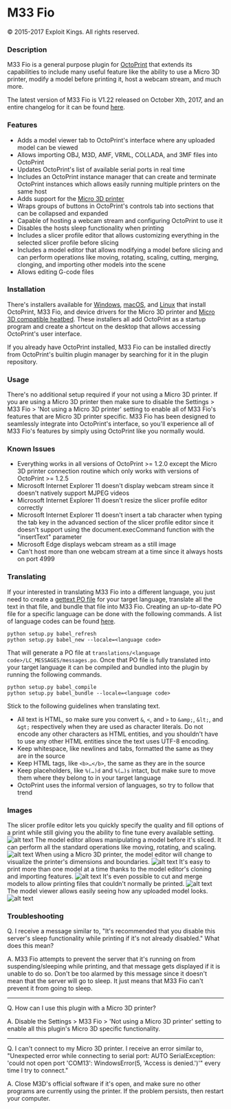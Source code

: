 # M33 Fio
© 2015-2017 Exploit Kings. All rights reserved.

### Description
M33 Fio is a general purpose plugin for [OctoPrint](http://octoprint.org/) that extends its capabilities to include many useful feature like the ability to use a Micro 3D printer, modify a model before printing it, host a webcam stream, and much more.

The latest version of M33 Fio is V1.22 released on October Xth, 2017, and an entire changelog for it can be found [here](https://raw.githubusercontent.com/donovan6000/M33-Fio/master/Changelog).

### Features
* Adds a model viewer tab to OctoPrint's interface where any uploaded model can be viewed
* Allows importing OBJ, M3D, AMF, VRML, COLLADA, and 3MF files into OctoPrint
* Updates OctoPrint's list of available serial ports in real time
* Includes an OctoPrint instance manager that can create and terminate OctoPrint instances which allows easily running multiple printers on the same host
* Adds support for the [Micro 3D printer](https://www.kickstarter.com/projects/m3d/the-micro-the-first-truly-consumer-3d-printer)
* Wraps groups of buttons in OctoPrint's controls tab into sections that can be collapsed and expanded
* Capable of hosting a webcam stream and configuring OctoPrint to use it
* Disables the hosts sleep functionality when printing
* Includes a slicer profile editor that allows customizing everything in the selected slicer profile before slicing
* Includes a model editor that allows modifying a model before slicing and can perform operations like moving, rotating, scaling, cutting, merging, clonging, and importing other models into the scene
* Allows editing G-code files

### Installation
There's installers available for [Windows](https://raw.githubusercontent.com/donovan6000/M33-Fio/master/installers/Windows/install.zip), [macOS](https://raw.githubusercontent.com/donovan6000/M33-Fio/master/installers/macOS/install.zip), and [Linux](https://raw.githubusercontent.com/donovan6000/M33-Fio/master/installers/Linux/install.zip) that install OctoPrint, M33 Fio, and device drivers for the Micro 3D printer and [Micro 3D compatible heatbed](https://www.kickstarter.com/projects/1668748285/the-micro-m3d-compatible-heated-print-bed). These installers all add OctoPrint as a startup program and create a shortcut on the desktop that allows accessing OctoPrint's user interface.

If you already have OctoPrint installed, M33 Fio can be installed directly from OctoPrint's builtin plugin manager by searching for it in the plugin repository.

### Usage
There's no additional setup required if your not using a Micro 3D printer. If you are using a Micro 3D printer then make sure to disable the Settings > M33 Fio > 'Not using a Micro 3D printer' setting to enable all of M33 Fio's features that are Micro 3D printer specific. M33 Fio has been designed to seamlessly integrate into OctoPrint's interface, so you'll experience all of M33 Fio's features by simply using OctoPrint like you normally would.

### Known Issues
* Everything works in all versions of OctoPrint >= 1.2.0 except the Micro 3D printer connection routine which only works with versions of OctoPrint >= 1.2.5
* Microsoft Internet Explorer 11 doesn't display webcam stream since it doesn't natively support MJPEG videos
* Microsoft Internet Explorer 11 doesn't resize the slicer profile editor correctly
* Microsoft Internet Explorer 11 doesn't insert a tab character when typing the tab key in the advanced section of the slicer profile editor since it doesn't support using the document.execCommand function with the "insertText" parameter
* Microsoft Edge displays webcam stream as a still image
* Can't host more than one webcam stream at a time since it always hosts on port 4999

### Translating
If your interested in translating M33 Fio into a different language, you just need to create a [gettext PO file](https://en.wikipedia.org/wiki/Gettext) for your target language, translate all the text in that file, and bundle that file into M33 Fio. Creating an up-to-date PO file for a specific language can be done with the following commands. A list of language codes can be found [here](http://www.lingoes.net/en/translator/langcode.htm).
```
python setup.py babel_refresh
python setup.py babel_new --locale=<language code>
```
That will generate a PO file at `translations/<language code>/LC_MESSAGES/messages.po`. Once that PO file is fully translated into your target language it can be compiled and bundled into the plugin by running the following commands.
```
python setup.py babel_compile
python setup.py babel_bundle --locale=<language code>
```
Stick to the following guidelines when translating text.
* All text is HTML, so make sure you convert `&`, `<`, and `>` to `&amp;`, `&lt;`, and `&gt;` respectively when they are used as character literals. Do not encode any other characters as HTML entities, and you shouldn't have to use any other HTML entities since the text uses UTF-8 encoding.
* Keep whitespace, like newlines and tabs, formatted the same as they are in the source
* Keep HTML tags, like `<b>…</b>`, the same as they are in the source
* Keep placeholders, like `%(…)d` and `%(…)s` intact, but make sure to move them where they belong to in your target language
* OctoPrint uses the informal version of languages, so try to follow that trend

### Images
The slicer profile editor lets you quickly specify the quality and fill options of a print while still giving you the ability to fine tune every available setting.
![alt text](https://raw.githubusercontent.com/donovan6000/M33-Fio/master/images/profile%20editor.png "Profile Editor")
The model editor allows manipulating a model before it's sliced. It can perform all the standard operations like moving, rotating, and scaling.
![alt text](https://raw.githubusercontent.com/donovan6000/M33-Fio/master/images/model%20editor.png "Model Editor")
When using a Micro 3D printer, the model editor will change to visualize the printer's dimensions and boundaries.
![alt text](https://raw.githubusercontent.com/donovan6000/M33-Fio/master/images/micro%203d.png "Model Editor")
It's easy to print more than one model at a time thanks to the model editor's cloning and importing features.
![alt text](https://raw.githubusercontent.com/donovan6000/M33-Fio/master/images/clone.png "Clone And Import Models")
It's even possible to cut and merge models to allow printing files that couldn't normally be printed.
![alt text](https://raw.githubusercontent.com/donovan6000/M33-Fio/master/images/cut.png "Cut And Merge Models")
The model viewer allows easily seeing how any uploaded model looks.
![alt text](https://raw.githubusercontent.com/donovan6000/M33-Fio/master/images/model%20viewer.png "Model Viewer")
### Troubleshooting
Q. I receive a message similar to, "It's recommended that you disable this server's sleep functionality while printing if it's not already disabled." What does this mean?

A. M33 Fio attempts to prevent the server that it's running on from suspending/sleeping while printing, and that message gets displayed if it is unable to do so. Don't be too alarmed by this message since it doesn't mean that the server will go to sleep. It just means that M33 Fio can't prevent it from going to sleep.
___
Q. How can I use this plugin with a Micro 3D printer?

A. Disable the Settings > M33 Fio > 'Not using a Micro 3D printer' setting to enable all this plugin's Micro 3D specific functionality.
___
Q. I can't connect to my Micro 3D printer. I receive an error similar to, "Unexpected error while connecting to serial port: AUTO SerialException: 'could not open port 'COM13': WindowsError(5, 'Access is denied.')'" every time I try to connect."

A. Close M3D's official software if it's open, and make sure no other programs are currently using the printer. If the problem persists, then restart your computer.

